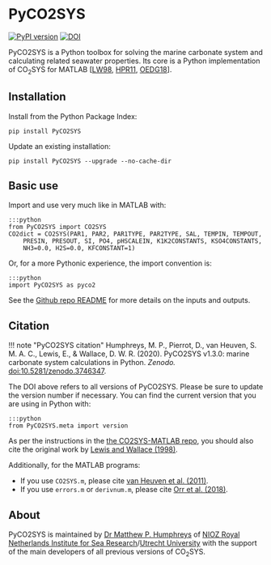 # PyCO2SYS

[![PyPI version](https://badge.fury.io/py/PyCO2SYS.svg)](https://badge.fury.io/py/PyCO2SYS) [![DOI](https://zenodo.org/badge/237243120.svg)](https://zenodo.org/badge/latestdoi/237243120)

PyCO2SYS is a Python toolbox for solving the marine carbonate system and calculating related seawater properties. Its core is a Python implementation of CO<sub>2</sub>SYS for MATLAB [[LW98](refs/#l), [HPR11](refs/#h), [OEDG18](refs/#o)].

## Installation

Install from the Python Package Index:

    pip install PyCO2SYS

Update an existing installation:

    pip install PyCO2SYS --upgrade --no-cache-dir

## Basic use

Import and use very much like in MATLAB with:

    :::python
    from PyCO2SYS import CO2SYS
    CO2dict = CO2SYS(PAR1, PAR2, PAR1TYPE, PAR2TYPE, SAL, TEMPIN, TEMPOUT,
        PRESIN, PRESOUT, SI, PO4, pHSCALEIN, K1K2CONSTANTS, KSO4CONSTANTS,
        NH3=0.0, H2S=0.0, KFCONSTANT=1)

Or, for a more Pythonic experience, the import convention is:

    :::python
    import PyCO2SYS as pyco2

See the [Github repo README](https://github.com/mvdh7/pyco2sys#pyco2sys) for more details on the inputs and outputs.

## Citation

!!! note "PyCO2SYS citation"
    Humphreys, M. P., Pierrot, D., van Heuven, S. M. A. C., Lewis, E., & Wallace, D. W. R. (2020). PyCO2SYS v1.3.0: marine carbonate system calculations in Python. *Zenodo.* [doi:10.5281/zenodo.3746347](http://doi.org/10.5281/zenodo.3746347).

The DOI above refers to all versions of PyCO2SYS. Please be sure to update the version number if necessary. You can find the current version that you are using in Python with:

    :::python
    from PyCO2SYS.meta import version

As per the instructions in the [the CO2SYS-MATLAB repo](https://github.com/jamesorr/CO2SYS-MATLAB), you should also cite the original work by [Lewis and Wallace (1998)](refs/#LW98).

Additionally, for the MATLAB programs:

  * If you use `CO2SYS.m`, please cite [van Heuven et al. (2011)](refs/#HPR11).
  * If you use `errors.m` or `derivnum.m`, please cite [Orr et al. (2018)](refs/#OEDG18).

## About

PyCO2SYS is maintained by [Dr Matthew P. Humphreys](https://mvdh.xyz/) of [NIOZ Royal Netherlands Institute for Sea Research](https://www.nioz.nl/en)/[Utrecht University](https://www.uu.nl/en) with the support of the main developers of all previous versions of CO<sub>2</sub>SYS.
